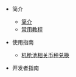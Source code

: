 - 简介
    - [简介](zh-cn/intro.md)
    - [常用教程](zh-cn/tuts.md)

- 使用指南
    - [机枪池相关币种兑换](zh-cn/buy-tokens.md)

- 开发者指南